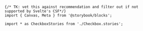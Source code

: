 ```mdx filename="Checkbox.mdx" renderer="common" language="mdx"
{/* TK: vet this against recommendation and filter out if not supported by Svelte's CSF*/}
import { Canvas, Meta } from '@storybook/blocks';

import * as CheckboxStories from './Checkbox.stories';
```

